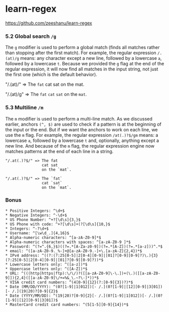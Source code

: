 learn-regex
==========

https://github.com/zeeshanu/learn-regex

### 5.2 Global search `/g`

The `g` modifier is used to perform a global match (finds all matches rather than stopping after the first match). For example, the regular expression `/.(at)/g` means: any character except a new line, followed by a lowercase `a`, followed by a lowercase `t`. Because we provided the `g` flag at the end of the regular expression, it will now find all matches in the input string, not just the first one (which is the default behavior).

"/.(at)/" => The `fat` cat sat on the mat.

"/.(at)/g" => The `fat` `cat` `sat` on the `mat`.

### 5.3 Multiline `/m`

The `m` modifier is used to perform a multi-line match. As we discussed earlier, anchors `(^, $)` are used to check if a pattern is at the beginning of the input or the end. But if we want the anchors to work on each line, we use the `m` flag. For example, the regular expression `/at(.)?$/gm` means: a lowercase `a`, followed by a lowercase `t` and, optionally, anything except a new line. And because of the `m` flag, the regular expression engine now matches patterns at the end of each line in a string.

```
"/.at(.)?$/" => The fat
                cat sat
                on the `mat`.
```

```
"/.at(.)?$/" => The `fat`
                cat `sat`
                on the `mat`.
```

### Bonus

    * Positive Integers: ^\d+$
    * Negative Integers: ^-\d+$
    * US Phone Number: ^+?[\d\s]{3,}$
    * US Phone with code: ^+?[\d\s]+(?[\d\s]{10,}$
    * Integers: ^-?\d+$
    * Username: ^[\w\d_.]{4,16}$
    * Alpha-numeric characters: ^[a-zA-Z0-9]*$
    * Alpha-numeric characters with spaces: ^[a-zA-Z0-9 ]*$
    * Password: ^(?=^.{6,}$)((?=.*[A-Za-z0-9])(?=.*[A-Z])(?=.*[a-z]))^.*$
    * email: ^([a-zA-Z0-9._%-]+@[a-zA-Z0-9.-]+\.[a-zA-Z]{2,4})*$
    * IPv4 address: ^((?:(?:25[0-5]|2[0-4][0-9]|[01]?[0-9][0-9]?)\.){3}(?:25[0-5]|2[0-4][0-9]|[01]?[0-9][0-9]?))*$
    * Lowercase letters only: ^([a-z])*$
    * Uppercase letters only: ^([A-Z])*$
    * URL: ^(((http|https|ftp):\/\/)?([[a-zA-Z0-9]\-\.])+(\.)([[a-zA-Z0-9]]){2,4}([[a-zA-Z0-9]\/+=%&_\.~?\-]*))*$
    * VISA credit card numbers: ^(4[0-9]{12}(?:[0-9]{3})?)*$
    * Date (MM/DD/YYYY): ^(0?[1-9]|1[012])[- /.](0?[1-9]|[12][0-9]|3[01])[- /.](19|20)?[0-9]{2}$
    * Date (YYYY/MM/DD): ^(19|20)?[0-9]{2}[- /.](0?[1-9]|1[012])[- /.](0?[1-9]|[12][0-9]|3[01])$
    * MasterCard credit card numbers: ^(5[1-5][0-9]{14})*$